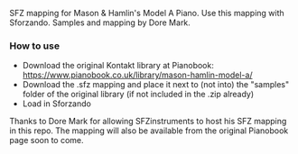 SFZ mapping for Mason & Hamlin's Model A Piano. Use this mapping with Sforzando. Samples and mapping by Dore Mark.

### How to use

- Download the original Kontakt library at Pianobook: https://www.pianobook.co.uk/library/mason-hamlin-model-a/
- Download the .sfz mapping and place it next to (not into) the "samples" folder of the original library (if not included in the .zip already)
- Load in Sforzando

Thanks to Dore Mark for allowing SFZinstruments to host his SFZ mapping in this repo. The mapping will also be available from the original  Pianobook page soon to come. 

